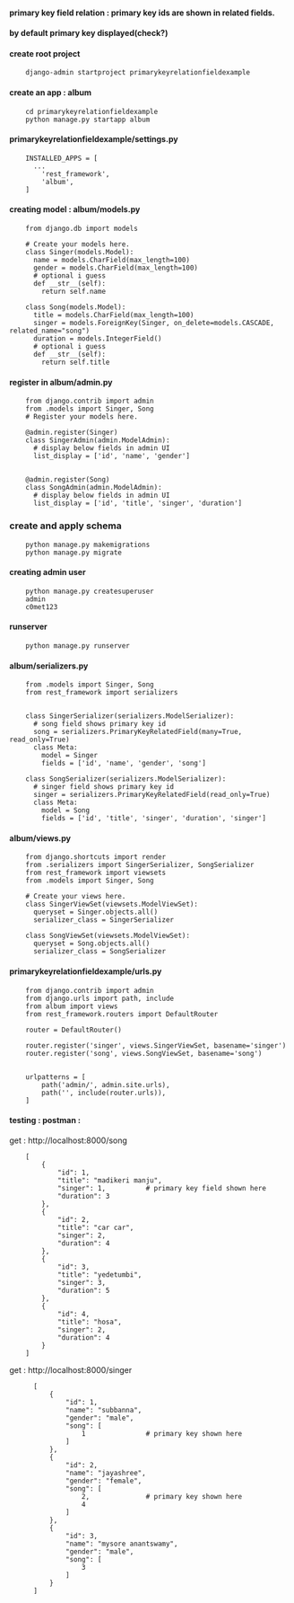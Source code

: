 #### primary key field relation : primary key ids are shown in related fields.
#### by default primary key displayed(check?)

#### create root project

        django-admin startproject primarykeyrelationfieldexample

#### create an app : album

        cd primarykeyrelationfieldexample
        python manage.py startapp album

#### primarykeyrelationfieldexample/settings.py

        INSTALLED_APPS = [
          ...
            'rest_framework',
            'album',
        ]


#### creating model : album/models.py

        from django.db import models

        # Create your models here.
        class Singer(models.Model):
          name = models.CharField(max_length=100)
          gender = models.CharField(max_length=100)
          # optional i guess
          def __str__(self):
            return self.name

        class Song(models.Model):
          title = models.CharField(max_length=100)
          singer = models.ForeignKey(Singer, on_delete=models.CASCADE, related_name="song")
          duration = models.IntegerField()
          # optional i guess
          def __str__(self):
            return self.title



#### register in album/admin.py 


        from django.contrib import admin
        from .models import Singer, Song
        # Register your models here.

        @admin.register(Singer)
        class SingerAdmin(admin.ModelAdmin):
          # display below fields in admin UI
          list_display = ['id', 'name', 'gender']


        @admin.register(Song)
        class SongAdmin(admin.ModelAdmin):
          # display below fields in admin UI
          list_display = ['id', 'title', 'singer', 'duration']


### create and apply schema

        python manage.py makemigrations
        python manage.py migrate

#### creating admin user

        python manage.py createsuperuser
        admin 
        c0met123

#### runserver

        python manage.py runserver

#### album/serializers.py


        from .models import Singer, Song
        from rest_framework import serializers


        class SingerSerializer(serializers.ModelSerializer):
          # song field shows primary key id
          song = serializers.PrimaryKeyRelatedField(many=True, read_only=True)
          class Meta:
            model = Singer
            fields = ['id', 'name', 'gender', 'song']

        class SongSerializer(serializers.ModelSerializer):
          # singer field shows primary key id
          singer = serializers.PrimaryKeyRelatedField(read_only=True)
          class Meta:
            model = Song
            fields = ['id', 'title', 'singer', 'duration', 'singer']




#### album/views.py

        from django.shortcuts import render
        from .serializers import SingerSerializer, SongSerializer
        from rest_framework import viewsets
        from .models import Singer, Song

        # Create your views here.
        class SingerViewSet(viewsets.ModelViewSet):
          queryset = Singer.objects.all()
          serializer_class = SingerSerializer

        class SongViewSet(viewsets.ModelViewSet):
          queryset = Song.objects.all()
          serializer_class = SongSerializer


#### primarykeyrelationfieldexample/urls.py


        from django.contrib import admin
        from django.urls import path, include
        from album import views
        from rest_framework.routers import DefaultRouter

        router = DefaultRouter()

        router.register('singer', views.SingerViewSet, basename='singer')
        router.register('song', views.SongViewSet, basename='song')


        urlpatterns = [
            path('admin/', admin.site.urls),
            path('', include(router.urls)),
        ]



#### testing : postman : 


get : http://localhost:8000/song

        [
            {
                "id": 1,
                "title": "madikeri manju",
                "singer": 1,          # primary key field shown here
                "duration": 3
            },
            {
                "id": 2,
                "title": "car car",
                "singer": 2,
                "duration": 4
            },
            {
                "id": 3,
                "title": "yedetumbi",
                "singer": 3,
                "duration": 5
            },
            {
                "id": 4,
                "title": "hosa",
                "singer": 2,
                "duration": 4
            }
        ]


get : http://localhost:8000/singer

          [
              {
                  "id": 1,
                  "name": "subbanna",
                  "gender": "male",
                  "song": [
                      1               # primary key shown here
                  ]
              },
              {
                  "id": 2,
                  "name": "jayashree",
                  "gender": "female",
                  "song": [
                      2,              # primary key shown here
                      4
                  ]
              },
              {
                  "id": 3,
                  "name": "mysore anantswamy",
                  "gender": "male",
                  "song": [
                      3
                  ]
              }
          ]
